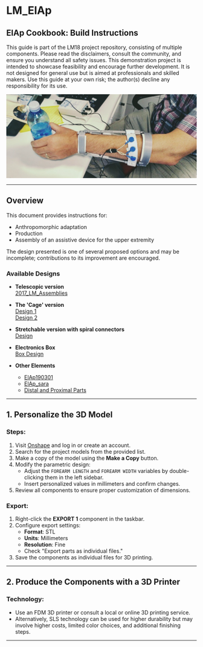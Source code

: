 # LM_ElAp

## ElAp Cookbook: Build Instructions

This guide is part of the LM18 project repository, consisting of multiple components. Please read the disclaimers, consult the community, and ensure you understand all safety issues. This demonstration project is intended to showcase feasibility and encourage further development. It is not designed for general use but is aimed at professionals and skilled makers. Use this guide at your own risk; the author(s) decline any responsibility for its use.

![ElAp Diagram](images/image2.png)

---

## Overview

This document provides instructions for:
- Anthropomorphic adaptation
- Production
- Assembly of an assistive device for the upper extremity  

The design presented is one of several proposed options and may be incomplete; contributions to its improvement are encouraged.

### Available Designs
- **Telescopic version**  
  [2017_LM_Assemblies](https://cad.onshape.com/documents/5853ad0faca8bd10d73a4eb4/w/684c10226072d89926558631/e/f64e184acf4b5f86f47905fd)  

- **The 'Cage' version**  
  [Design 1](https://cad.onshape.com/documents/a583dadaa18ebf65f9c03ea4/w/503938e0c779d2103932d57a/e/9c57e9612dafe9db4ced23d1)  
  [Design 2](https://cad.onshape.com/documents/a4af5bdf97b7bb04d5ec520e/w/5e7ee876fdbaaa1006848999/e/4f3881beb608c8cdeab37899)  

- **Stretchable version with spiral connectors**  
  [Design](https://cad.onshape.com/documents/661382f7fa0e94bae04c481c/w/cea5bdd3a732ac9eed1e4dd4/e/cd3d6fee1f1f17e26b500b82)  

- **Electronics Box**  
  [Box Design](https://cad.onshape.com/documents/a49e85e83e1fc209c6c5f8bf/w/50d503d6a92421569452c3da/e/59b2ad8c414352f9c2713def)  

- **Other Elements**  
  - [ElAp190301](https://cad.onshape.com/documents/a583dadaa18ebf65f9c03ea4/w/503938e0c779d2103932d57a/e/9c57e9612dafe9db4ced23d1)  
  - [ElAp_sara](https://cad.onshape.com/documents/672b537dbdcf6389cad727a5/w/a1833756fe7f60467d7718d6/e/d8bd53e363bb51233679b63a)  
  - [Distal and Proximal Parts](https://cad.onshape.com/documents/60b06854d1c632442cf35d04/w/5fe57d326bc8d7e14eb3da1b/e/6b0057fc8427c9e3e0252550)  

---

## 1. Personalize the 3D Model

### Steps:
1. Visit [Onshape](https://cad.onshape.com) and log in or create an account.
2. Search for the project models from the provided list.
3. Make a copy of the model using the **Make a Copy** button.
4. Modify the parametric design:
   - Adjust the `FOREARM LENGTH` and `FOREARM WIDTH` variables by double-clicking them in the left sidebar.
   - Insert personalized values in millimeters and confirm changes.
5. Review all components to ensure proper customization of dimensions.

### Export:
1. Right-click the **EXPORT 1** component in the taskbar.
2. Configure export settings:
   - **Format**: STL  
   - **Units**: Millimeters  
   - **Resolution**: Fine  
   - Check "Export parts as individual files."
3. Save the components as individual files for 3D printing.

---

## 2. Produce the Components with a 3D Printer

### Technology:
- Use an FDM 3D printer or consult a local or online 3D printing service.
- Alternatively, SLS technology can be used for higher durability but may involve higher costs, limited color choices, and additional finishing steps.

---
